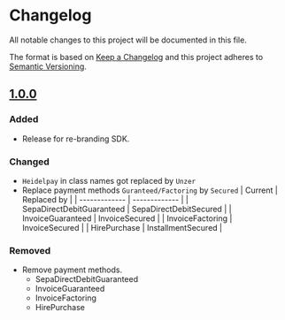 # Changelog
All notable changes to this project will be documented in this file.

The format is based on [Keep a Changelog](http://keepachangelog.com/en/1.0.0/) and this project adheres to [Semantic Versioning](http://semver.org/spec/v2.0.0.html).

## [1.0.0](https://github.com/unzerdev/nodejs-sdk/compare/6e0de48882482e428500bad68c812a504104e283..develop)

### Added
* Release for re-branding SDK.

### Changed
* `Heidelpay` in class names got replaced by `Unzer`
* Replace payment methods `Guranteed/Factoring` by `Secured`
  | Current   | Replaced by |
  | ------------- | ------------- |
  | SepaDirectDebitGuaranteed  | SepaDirectDebitSecured  |
  | InvoiceGuaranteed  | InvoiceSecured  |
  | InvoiceFactoring  | InvoiceSecured  |
  | HirePurchase  | InstallmentSecured  |


### Removed
* Remove payment methods.
  * SepaDirectDebitGuaranteed
  * InvoiceGuaranteed
  * InvoiceFactoring
  * HirePurchase  
